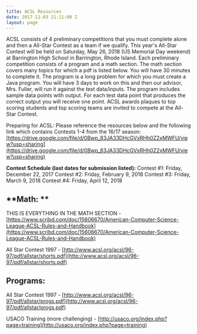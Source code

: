 ```yaml
---
title: ACSL Resources
date: 2017-11-03 21:11:00 Z
layout: page
---
```


ACSL consists of 4 preliminary competitions that you must complete alone and then a All-Star Contest as a team if we qualify. This year's All-Star Contest will be held on Saturday, May 26, 2018 (US Memorial Day weekend) at Barrington High School in Barrington, Rhode Island. Each preliminary competition consists of a program and a math section. The math section covers many topics for which a pdf is listed below. You will have 30 minutes to complete it. The program is a long problem for which you must create a Java program. You will have 3 days to work on this and then our advisor, Mrs. Fuller, will run it against the test data/inputs. The program includes sample data points with output. For each test data point that produces the correct output you will receive one point. ACSL awards plaques to top scoring students and top scoring teams are invited to compete at the All-Star Contest.

Preparing for ACSL: Please reference the resources below and the following link which contains Contests 1-4 from the 16/17 season:
[https://drive.google.com/file/d/0Bwp_83JA33DHcGVxRHh0Z2xMWFU/view?usp=sharing](https://drive.google.com/file/d/0Bwp_83JA33DHcGVxRHh0Z2xMWFU/view?usp=sharing)

**Contest Schedule (last dates for submission listed):**
Contest #1: Friday, December 22, 2017​
Contest #2: Friday, February 9, 2018
Contest #3: Friday, March 9, 2018
Contest #4: Friday, April 12, 2018

## **Math: **

THIS IS EVERYTHING IN THE MATH SECTION - [https://www.scribd.com/doc/15606670/American-Computer-Science-League-ACSL-Rules-and-Handbook](https://www.scribd.com/doc/15606670/American-Computer-Science-League-ACSL-Rules-and-Handbook)

All Star Contest 1997 - [http://www.acsl.org/acsl/96-97/pdf/allstar/shorts.pdf](http://www.acsl.org/acsl/96-97/pdf/allstar/shorts.pdf)

## **Programs:** 

All Star Contest 1997 - [http://www.acsl.org/acsl/96-97/pdf/allstar/progs.pdf](http://www.acsl.org/acsl/96-97/pdf/allstar/progs.pdf)

USACO Training (more challenging) - [http://usaco.org/index.php?page=training](http://usaco.org/index.php?page=training)
